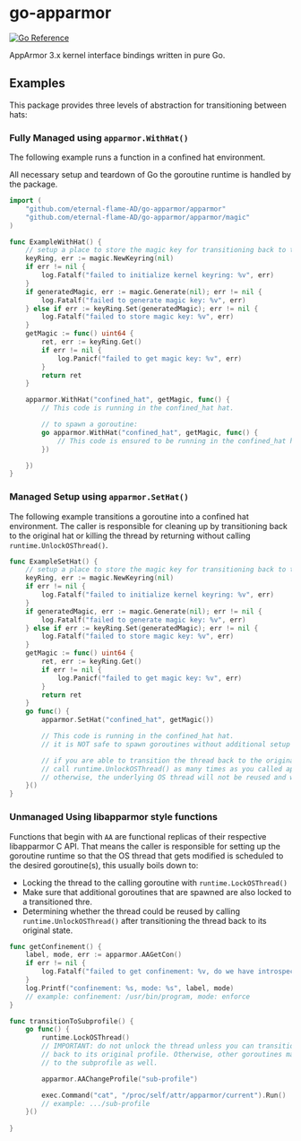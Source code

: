 # go-apparmor

[![Go Reference](https://pkg.go.dev/badge/github.com/eternal-flame-AD/go-apparmor/apparmor.svg)](https://pkg.go.dev/github.com/eternal-flame-AD/go-apparmor/apparmor)

AppArmor 3.x kernel interface bindings written in pure Go.

## Examples

This package provides three levels of abstraction for transitioning between hats:

### Fully Managed using `apparmor.WithHat()`

The following example runs a function in a confined hat environment.

All necessary setup and teardown of Go the goroutine runtime is handled by the package.

```go
import (
    "github.com/eternal-flame-AD/go-apparmor/apparmor"
	"github.com/eternal-flame-AD/go-apparmor/apparmor/magic"
)

func ExampleWithHat() {
	// setup a place to store the magic key for transitioning back to the original hat
	keyRing, err := magic.NewKeyring(nil)
	if err != nil {
		log.Fatalf("failed to initialize kernel keyring: %v", err)
	}
	if generatedMagic, err := magic.Generate(nil); err != nil {
		log.Fatalf("failed to generate magic key: %v", err)
	} else if err := keyRing.Set(generatedMagic); err != nil {
		log.Fatalf("failed to store magic key: %v", err)
	}
	getMagic := func() uint64 {
		ret, err := keyRing.Get()
		if err != nil {
			log.Panicf("failed to get magic key: %v", err)
		}
		return ret
	}

	apparmor.WithHat("confined_hat", getMagic, func() {
		// This code is running in the confined_hat hat.

		// to spawn a goroutine:
		go apparmor.WithHat("confined_hat", getMagic, func() {
			// This code is ensured to be running in the confined_hat hat as well.
		})

	})
}

```

### Managed Setup using `apparmor.SetHat()`

The following example transitions a goroutine into a confined hat environment.
The caller is responsible for cleaning up by transitioning back to the original hat
or killing the thread by returning without calling `runtime.UnlockOSThread()`.

```go
func ExampleSetHat() {
	// setup a place to store the magic key for transitioning back to the original hat
	keyRing, err := magic.NewKeyring(nil)
	if err != nil {
		log.Fatalf("failed to initialize kernel keyring: %v", err)
	}
	if generatedMagic, err := magic.Generate(nil); err != nil {
		log.Fatalf("failed to generate magic key: %v", err)
	} else if err := keyRing.Set(generatedMagic); err != nil {
		log.Fatalf("failed to store magic key: %v", err)
	}
	getMagic := func() uint64 {
		ret, err := keyRing.Get()
		if err != nil {
			log.Panicf("failed to get magic key: %v", err)
		}
		return ret
	}
	go func() {
		apparmor.SetHat("confined_hat", getMagic())

		// This code is running in the confined_hat hat.
		// it is NOT safe to spawn goroutines without additional setup here.

		// if you are able to transition the thread back to the original state,
		// call runtime.UnlockOSThread() as many times as you called apparmor.SetHat().
		// otherwise, the underlying OS thread will not be reused and will be killed by the scheduler.
	}()
}

```

### Unmanaged Using libapparmor style functions


Functions that begin with `AA` are functional replicas of their respective libapparmor C API.
That means the caller is responsible for setting up the goroutine runtime so that the OS thread
that gets modified is scheduled to the desired goroutine(s), this usually boils down to:
- Locking the thread to the calling goroutine with `runtime.LockOSThread()`
- Make sure that additional goroutines that are spawned are also locked to a transitioned thre.
- Determining whether the thread could be reused by calling `runtime.UnlockOSThread()` after transitioning the thread back to its original state.


```go
func getConfinement() {
    label, mode, err := apparmor.AAGetCon()
    if err != nil {
        log.Fatalf("failed to get confinement: %v, do we have introspect permissions?", err)
    }
    log.Printf("confinement: %s, mode: %s", label, mode)
    // example: confinement: /usr/bin/program, mode: enforce
}

func transitionToSubprofile() {
    go func() {
        runtime.LockOSThread()
        // IMPORTANT: do not unlock the thread unless you can transition the OS thread
        // back to its original profile. Otherwise, other goroutines may be confined
        // to the subprofile as well.

        apparmor.AAChangeProfile("sub-profile")

        exec.Command("cat", "/proc/self/attr/apparmor/current").Run()
        // example: .../sub-profile
    }()
   
}
```